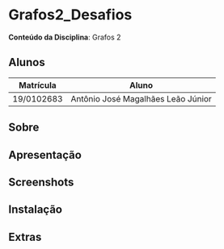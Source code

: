 # Grafos2_Desafios

**Conteúdo da Disciplina**: Grafos 2<br>

## Alunos
|Matrícula | Aluno |
| -- | -- |
| 19/0102683  |  Antônio José Magalhães Leão Júnior |


## Sobre 

## Apresentação


## Screenshots


## Instalação 


## Extras

